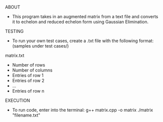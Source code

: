ABOUT
- This program takes in an augmented matrix from a text file and converts
  it to echelon and reduced echelon form using Gaussian Elimination.

TESTING
- To run your own test cases, create a .txt file with the 
  following format: (samples under test cases/)

matrix.txt
- Number of rows
- Number of columns
- Entries of row 1
- Entries of row 2
- ...
- Entries of row n


EXECUTION
- To run code, enter into the terminal:
g++ matrix.cpp -o matrix
./matrix "filename.txt"
